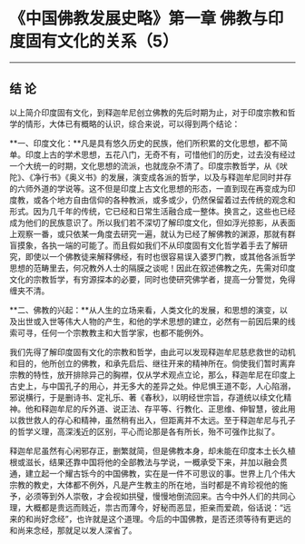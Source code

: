 # 《中国佛教发展史略》第一章 佛教与印度固有文化的关系（5）

------

## 结 论

以上简介印度固有文化，到释迦牟尼创立佛教的先后时期为止，对于印度宗教和哲学的情形，大体已有概略的认识，综合来说，可以得到两个结论：

**一、印度文化：**凡是具有悠久历史的民族，他们所积累的文化思想，都不简单。印度上古的学术思想，五花八门，无奇不有，可惜他们的历史，过去没有经过一个大统一的时期，文化思想的流派，也就庞杂不清了。印度宗教哲学，从《吠陀》、《净行书》《奥义书》的发展，演变成各派的哲学，以及与释迦牟尼同时并存的六师外道的学说等。这不但是印度上古文化思想的形态，一直到现在再变成为印度教，或各个地方自由信仰的各种教派，或多或少，仍然保留着过去传统的观念和形式。因为几千年的传统，它已经和日常生活融合成一整体。换言之，这些也已经成为他们的民族意识了。所以我们若不深切了解印度文化，但如浮光掠影，从表面上观察一番，或只依某一角度去研究一遍，就认为已经了解佛教的渊源，那就有群盲摸象，各执一端的可能了。而且假如我们不从印度固有文化哲学着手去了解研究，即使以一个佛教徒来解释佛经，有时也很容易误入婆罗门教，或其他各派哲学思想的范畴里去，何况教外人士的隔膜之谈呢！因此在叙述佛教之先，先需对印度文化的宗教哲学，有穷源探本的必要，同时也使研究佛学者，提高一分警觉，免得缠夹不清。

**二、佛教的兴起：**从人生的立场来看，人类文化的发展，和思想的演变，以及出世或入世等伟大人物的产生，和他的学术思想的建立，必然有一前因后果的线索可寻，任何一个宗教教主和大哲学家，也都不能例外。

我们先得了解印度固有文化的宗教和哲学，由此可以发现释迦牟尼慈悲救世的动机和目的，他所创立的佛教，和承先启后、继往开来的精神所在。倘使我们暂时离弃宗教的特性，放开排除异己的胸襟，仅从学术观点立论，那么，释迦牟尼在印度上古史上，与中国孔子的用心，并无多大的差异之处。仲尼惧王道不彰，人心陷溺，邪说横行，于是删诗书、定礼乐、著《春秋》，以明经世宗旨，存道统以续文化精神。他和释迦牟尼的斥外道、说正法、存平等、行教化、正思维、伸智慧，彼此用以救世救人的存心和精神，虽然稍有出入，但距离并不太远。至于释迦牟尼与孔子的哲学义理，高深浅近的区别，平心而论那是各有所长，殆不可强作比拟了。

释迦牟尼虽然有心闲邪存正，删繁就简，但是佛教本身，却未能在印度本土长久植根或滋长，结果还靠中国将他的全部教法与学说，一概承受下来，并加以融会贯通，建立起一个耀古铄今的中国佛教，实在是一件不可思议的事。世界上几个伟大宗教的教史，大体都不例外，凡是产生教主的所在地，当时都是不肯珍视他的施予，必须等到外人崇敬，才会视如拱璧，慢慢地倒流回来。古今中外人们的共同心理，大概都是贵远而贱近，祟古而薄今，好秘而恶显，拒亲而爱疏，俗话说：“远来的和尚好念经”，也许就是这个道理。今后的中国佛教，是否还须等待有更远的和尚来念经，那就足以发人深省了。


